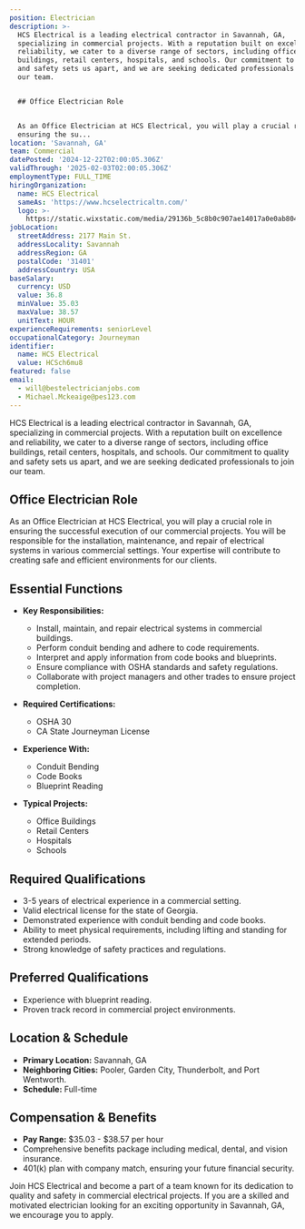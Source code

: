 ```yaml
---
position: Electrician
description: >-
  HCS Electrical is a leading electrical contractor in Savannah, GA,
  specializing in commercial projects. With a reputation built on excellence and
  reliability, we cater to a diverse range of sectors, including office
  buildings, retail centers, hospitals, and schools. Our commitment to quality
  and safety sets us apart, and we are seeking dedicated professionals to join
  our team.


  ## Office Electrician Role


  As an Office Electrician at HCS Electrical, you will play a crucial role in
  ensuring the su...
location: 'Savannah, GA'
team: Commercial
datePosted: '2024-12-22T02:00:05.306Z'
validThrough: '2025-02-03T02:00:05.306Z'
employmentType: FULL_TIME
hiringOrganization:
  name: HCS Electrical
  sameAs: 'https://www.hcselectricaltn.com/'
  logo: >-
    https://static.wixstatic.com/media/29136b_5c8b0c907ae14017a0e0ab8046606ac9~mv2.png/v1/crop/x_63,y_193,w_388,h_118/fill/w_398,h_120,al_c,lg_1,q_85,enc_avif,quality_auto/Android%20Playstore%20Logo.png
jobLocation:
  streetAddress: 2177 Main St.
  addressLocality: Savannah
  addressRegion: GA
  postalCode: '31401'
  addressCountry: USA
baseSalary:
  currency: USD
  value: 36.8
  minValue: 35.03
  maxValue: 38.57
  unitText: HOUR
experienceRequirements: seniorLevel
occupationalCategory: Journeyman
identifier:
  name: HCS Electrical
  value: HCSch6mu8
featured: false
email:
  - will@bestelectricianjobs.com
  - Michael.Mckeaige@pes123.com
---
```




HCS Electrical is a leading electrical contractor in Savannah, GA, specializing in commercial projects. With a reputation built on excellence and reliability, we cater to a diverse range of sectors, including office buildings, retail centers, hospitals, and schools. Our commitment to quality and safety sets us apart, and we are seeking dedicated professionals to join our team.

## Office Electrician Role

As an Office Electrician at HCS Electrical, you will play a crucial role in ensuring the successful execution of our commercial projects. You will be responsible for the installation, maintenance, and repair of electrical systems in various commercial settings. Your expertise will contribute to creating safe and efficient environments for our clients.

## Essential Functions

- **Key Responsibilities:**
  - Install, maintain, and repair electrical systems in commercial buildings.
  - Perform conduit bending and adhere to code requirements.
  - Interpret and apply information from code books and blueprints.
  - Ensure compliance with OSHA standards and safety regulations.
  - Collaborate with project managers and other trades to ensure project completion.

- **Required Certifications:**
  - OSHA 30
  - CA State Journeyman License

- **Experience With:**
  - Conduit Bending
  - Code Books
  - Blueprint Reading

- **Typical Projects:**
  - Office Buildings
  - Retail Centers
  - Hospitals
  - Schools

## Required Qualifications

- 3-5 years of electrical experience in a commercial setting.
- Valid electrical license for the state of Georgia.
- Demonstrated experience with conduit bending and code books.
- Ability to meet physical requirements, including lifting and standing for extended periods.
- Strong knowledge of safety practices and regulations.

## Preferred Qualifications

- Experience with blueprint reading.
- Proven track record in commercial project environments.

## Location & Schedule

- **Primary Location:** Savannah, GA
- **Neighboring Cities:** Pooler, Garden City, Thunderbolt, and Port Wentworth.
- **Schedule:** Full-time

## Compensation & Benefits

- **Pay Range:** $35.03 - $38.57 per hour
- Comprehensive benefits package including medical, dental, and vision insurance.
- 401(k) plan with company match, ensuring your future financial security.

Join HCS Electrical and become a part of a team known for its dedication to quality and safety in commercial electrical projects. If you are a skilled and motivated electrician looking for an exciting opportunity in Savannah, GA, we encourage you to apply.
